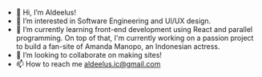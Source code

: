 - 👋 Hi, I’m Aldeelus!
- 👀 I’m interested in Software Engineering and UI/UX design.
- 🌱 I’m currently learning front-end development using React and parallel programming. On top of that, I'm currently working on a passion project to build a fan-site of Amanda Manopo, an Indonesian actress. 
- 💞️ I’m looking to collaborate on making sites!
- 📫 How to reach me aldeelus.ic@gmail.com

<!---
hworkrepo/hworkrepo is a ✨ special ✨ repository because its `README.md` (this file) appears on your GitHub profile.
You can click the Preview link to take a look at your changes.
--->
